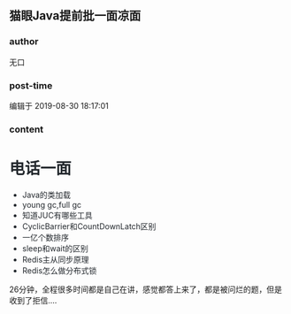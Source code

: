 ## 猫眼Java提前批一面凉面
### author 
无口
### post-time 

编辑于  2019-08-30 18:17:01
### content 
<div class="post-topic-des nc-post-content">
 <h1 style="color: rgb(36,41,46);">
  电话一面
 </h1>
 <ul style="color: rgb(36,41,46);">
  <li>
   Java的类加载
  </li>
  <li>
   young gc,full gc
  </li>
  <li>
   知道JUC有哪些工具
  </li>
  <li>
   CyclicBarrier和CountDownLatch区别
  </li>
  <li>
   一亿个数排序
  </li>
  <li>
   sleep和wait的区别
  </li>
  <li>
   Redis主从同步原理
  </li>
  <li>
   Redis怎么做分布式锁
  </li>
 </ul>
 <div>
  26分钟，全程很多时间都是自己在讲，感觉都答上来了，都是被问烂的题，但是收到了拒信....
 </div>
</div>
